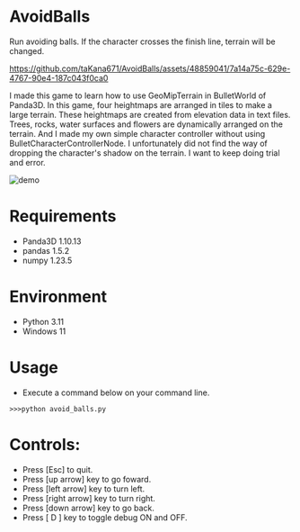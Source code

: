 # AvoidBalls

Run avoiding balls. If the character crosses the finish line, terrain will be changed.

https://github.com/taKana671/AvoidBalls/assets/48859041/7a14a75c-629e-4767-90e4-187c043f0ca0

I made this game to learn how to use GeoMipTerrain in BulletWorld of Panda3D. In this game, four heightmaps are arranged in tiles to make a large terrain. These heightmaps are created from elevation data in text files. Trees, rocks, water surfaces and flowers are dynamically arranged on the terrain. And I made my own simple character controller without using BulletCharacterControllerNode.  I unfortunately did not find the way of dropping the character's shadow on the terrain. I want to keep doing trial and error.

![demo](https://github.com/taKana671/AvoidBalls/assets/48859041/ab0f561e-7f6f-468f-b9cd-c16db2699bb7)

# Requirements
* Panda3D 1.10.13
* pandas 1.5.2
* numpy 1.23.5

# Environment
* Python 3.11
* Windows 11

# Usage
* Execute a command below on your command line.
```
>>>python avoid_balls.py
```

# Controls:
* Press [Esc] to quit.
* Press [up arrow] key to go foward.
* Press [left arrow] key to turn left.
* Press [right arrow] key to turn right.
* Press [down arrow] key to go back.
* Press [ D ] key to toggle debug ON and OFF.
